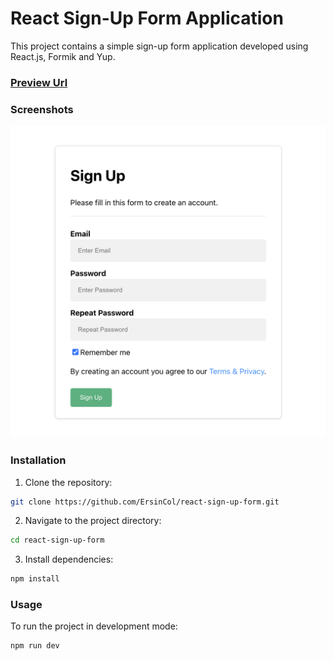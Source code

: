 # React Sign-Up Form Application

This project contains a simple sign-up form application developed using React.js, Formik and Yup.

### [Preview Url]()

### Screenshots
![todo-app](https://github.com/ErsinCol/react-sign-up-form/blob/main/project-image.png)

### Installation

1. Clone the repository:

```bash
git clone https://github.com/ErsinCol/react-sign-up-form.git
```

2. Navigate to the project directory:
```bash
cd react-sign-up-form
```

3. Install dependencies:
```bash
npm install
```

### Usage
To run the project in development mode:
```bash
npm run dev
```

